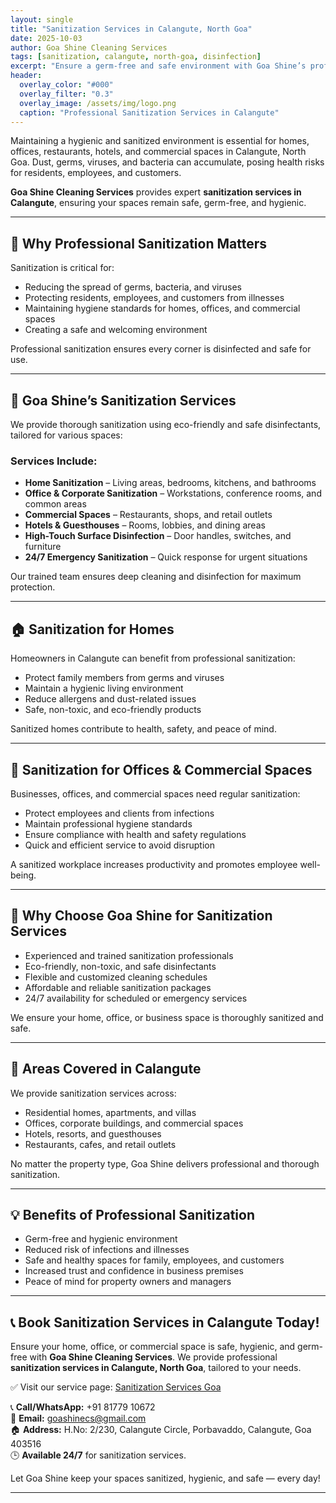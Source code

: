 ```yaml
---
layout: single
title: "Sanitization Services in Calangute, North Goa"
date: 2025-10-03
author: Goa Shine Cleaning Services
tags: [sanitization, calangute, north-goa, disinfection]
excerpt: "Ensure a germ-free and safe environment with Goa Shine’s professional sanitization services in Calangute, North Goa."
header:
  overlay_color: "#000"
  overlay_filter: "0.3"
  overlay_image: /assets/img/logo.png
  caption: "Professional Sanitization Services in Calangute"
---
```


Maintaining a hygienic and sanitized environment is essential for homes, offices, restaurants, hotels, and commercial spaces in Calangute, North Goa. Dust, germs, viruses, and bacteria can accumulate, posing health risks for residents, employees, and customers.  

**Goa Shine Cleaning Services** provides expert **sanitization services in Calangute**, ensuring your spaces remain safe, germ-free, and hygienic.

---

## 🧴 Why Professional Sanitization Matters
Sanitization is critical for:  
- Reducing the spread of germs, bacteria, and viruses  
- Protecting residents, employees, and customers from illnesses  
- Maintaining hygiene standards for homes, offices, and commercial spaces  
- Creating a safe and welcoming environment  

Professional sanitization ensures every corner is disinfected and safe for use.

---

## 🌟 Goa Shine’s Sanitization Services
We provide thorough sanitization using eco-friendly and safe disinfectants, tailored for various spaces:

### Services Include:
- **Home Sanitization** – Living areas, bedrooms, kitchens, and bathrooms  
- **Office & Corporate Sanitization** – Workstations, conference rooms, and common areas  
- **Commercial Spaces** – Restaurants, shops, and retail outlets  
- **Hotels & Guesthouses** – Rooms, lobbies, and dining areas  
- **High-Touch Surface Disinfection** – Door handles, switches, and furniture  
- **24/7 Emergency Sanitization** – Quick response for urgent situations  

Our trained team ensures deep cleaning and disinfection for maximum protection.

---

## 🏠 Sanitization for Homes
Homeowners in Calangute can benefit from professional sanitization:  
- Protect family members from germs and viruses  
- Maintain a hygienic living environment  
- Reduce allergens and dust-related issues  
- Safe, non-toxic, and eco-friendly products  

Sanitized homes contribute to health, safety, and peace of mind.

---

## 🏢 Sanitization for Offices & Commercial Spaces
Businesses, offices, and commercial spaces need regular sanitization:  
- Protect employees and clients from infections  
- Maintain professional hygiene standards  
- Ensure compliance with health and safety regulations  
- Quick and efficient service to avoid disruption  

A sanitized workplace increases productivity and promotes employee well-being.

---

## 🚿 Why Choose Goa Shine for Sanitization Services
- Experienced and trained sanitization professionals  
- Eco-friendly, non-toxic, and safe disinfectants  
- Flexible and customized cleaning schedules  
- Affordable and reliable sanitization packages  
- 24/7 availability for scheduled or emergency services  

We ensure your home, office, or business space is thoroughly sanitized and safe.

---

## 📍 Areas Covered in Calangute
We provide sanitization services across:  
- Residential homes, apartments, and villas  
- Offices, corporate buildings, and commercial spaces  
- Hotels, resorts, and guesthouses  
- Restaurants, cafes, and retail outlets  

No matter the property type, Goa Shine delivers professional and thorough sanitization.

---

## 💡 Benefits of Professional Sanitization
- Germ-free and hygienic environment  
- Reduced risk of infections and illnesses  
- Safe and healthy spaces for family, employees, and customers  
- Increased trust and confidence in business premises  
- Peace of mind for property owners and managers  

---

## 📞 Book Sanitization Services in Calangute Today!
Ensure your home, office, or commercial space is safe, hygienic, and germ-free with **Goa Shine Cleaning Services**. We provide professional **sanitization services in Calangute, North Goa**, tailored to your needs.  

✅ Visit our service page: [Sanitization Services Goa](https://www.goashinecs.com/sanitization-cleaning-goa.html)  

📞 **Call/WhatsApp:** +91 81779 10672  
📧 **Email:** goashinecs@gmail.com  
🏠 **Address:** H.No: 2/230, Calangute Circle, Porbavaddo, Calangute, Goa 403516  
🕒 **Available 24/7** for sanitization services.  

Let Goa Shine keep your spaces sanitized, hygienic, and safe — every day!  

---
